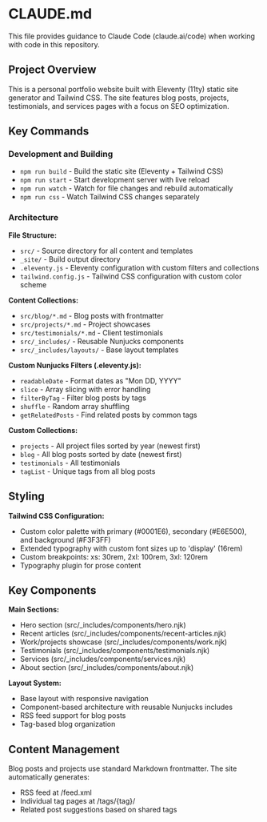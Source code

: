 # CLAUDE.md

This file provides guidance to Claude Code (claude.ai/code) when working with code in this repository.

## Project Overview

This is a personal portfolio website built with Eleventy (11ty) static site generator and Tailwind CSS. The site features blog posts, projects, testimonials, and services pages with a focus on SEO optimization.

## Key Commands

### Development and Building
- `npm run build` - Build the static site (Eleventy + Tailwind CSS)
- `npm run start` - Start development server with live reload
- `npm run watch` - Watch for file changes and rebuild automatically
- `npm run css` - Watch Tailwind CSS changes separately

### Architecture

**File Structure:**
- `src/` - Source directory for all content and templates
- `_site/` - Build output directory
- `.eleventy.js` - Eleventy configuration with custom filters and collections
- `tailwind.config.js` - Tailwind CSS configuration with custom color scheme

**Content Collections:**
- `src/blog/*.md` - Blog posts with frontmatter
- `src/projects/*.md` - Project showcases
- `src/testimonials/*.md` - Client testimonials
- `src/_includes/` - Reusable Nunjucks components
- `src/_includes/layouts/` - Base layout templates

**Custom Nunjucks Filters (.eleventy.js):**
- `readableDate` - Format dates as "Mon DD, YYYY"
- `slice` - Array slicing with error handling
- `filterByTag` - Filter blog posts by tags
- `shuffle` - Random array shuffling
- `getRelatedPosts` - Find related posts by common tags

**Custom Collections:**
- `projects` - All project files sorted by year (newest first)
- `blog` - All blog posts sorted by date (newest first)
- `testimonials` - All testimonials
- `tagList` - Unique tags from all blog posts

## Styling

**Tailwind CSS Configuration:**
- Custom color palette with primary (#0001E6), secondary (#E6E500), and background (#F3F3FF)
- Extended typography with custom font sizes up to 'display' (16rem)
- Custom breakpoints: xs: 30rem, 2xl: 100rem, 3xl: 120rem
- Typography plugin for prose content

## Key Components

**Main Sections:**
- Hero section (src/_includes/components/hero.njk)
- Recent articles (src/_includes/components/recent-articles.njk)
- Work/projects showcase (src/_includes/components/work.njk)
- Testimonials (src/_includes/components/testimonials.njk)
- Services (src/_includes/components/services.njk)
- About section (src/_includes/components/about.njk)

**Layout System:**
- Base layout with responsive navigation
- Component-based architecture with reusable Nunjucks includes
- RSS feed support for blog posts
- Tag-based blog organization

## Content Management

Blog posts and projects use standard Markdown frontmatter. The site automatically generates:
- RSS feed at /feed.xml
- Individual tag pages at /tags/{tag}/
- Related post suggestions based on shared tags